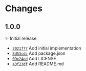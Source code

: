 # Changes

## 1.0.0

✨ Initial release.

- [`2021777`](https://github.com/javascript-studio/studio-browser-stream/commit/20217773fb9f158e56f0c9cf0d85b4362623b414)
  Add initial implementation
- [`8d53cdc`](https://github.com/javascript-studio/studio-browser-stream/commit/8d53cdc745ca92118fb2674092a4e4b835b0396c)
  Add package.json
- [`09e24ed`](https://github.com/javascript-studio/studio-browser-stream/commit/09e24ed2e7443f75aa5e9a58eafd7406f792619a)
  Add LICENSE
- [`a3f23df`](https://github.com/javascript-studio/studio-browser-stream/commit/a3f23dfeb8138f60f3afb5f14e4671a6e0da78d4)
  Add README.md
